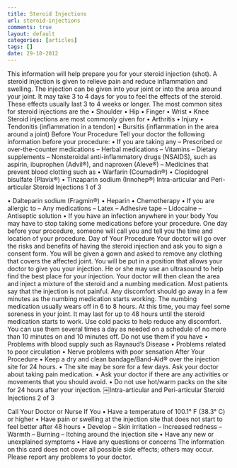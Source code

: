 ```yaml
---
title: Steroid Injections
url: steroid-injections
comments: true
layout: default
categories: [articles]
tags: []
date: 29-10-2012
---
```

This information will help prepare you for your steroid injection (shot).
A steroid injection is given to relieve pain and reduce inflammation and swelling. The injection can be given into your joint or into the area around your joint. It may take 3 to 4 days for you to feel the effects of the steroid. These effects usually last 3 to 4 weeks or longer.
The most common sites for steroid injections are the • Shoulder
• Hip
• Finger • Wrist • Knee
Steroid injections are most commonly given for • Arthritis
• Injury
• Tendonitis (inflammation in a tendon)
• Bursitis (inflammation in the area around a joint)
Before Your Procedure
Tell your doctor the following information before your procedure: • If you are taking any
– Prescribed or over-the-counter medications
– Herbal medications
– Vitamins
– Dietary supplements
– Nonsteroidal anti-inflammatory drugs (NSAIDS), such as aspirin, ibuprophen (Advil®), and naproxen (Aleve®)
– Medicines that prevent blood clotting such as • Warfarin (Coumadin®)
• Clopidogrel bisulfate (Plavix®) • Tinzaparin sodium (Innohep®)
Intra-articular and Peri-articular Steroid Injections
1 of 3

• Dalteparin sodium (Fragmin®) • Heparin
• Chemotherapy
• If you are allergic to – Any medications – Latex
– Adhesive tape
– Lidocaine
– Antiseptic solution
• If you have an infection anywhere in your body
You may have to stop taking some medications before your procedure.
One day before your procedure, someone will call you and tell you the time and location of your procedure.
Day of Your Procedure
Your doctor will go over the risks and benefits of having the steroid injection and ask you to sign a consent form.
You will be given a gown and asked to remove any clothing that covers the affected joint. You will be put in
a position that allows your doctor to give you your injection. He or she may use an ultrasound to help find the best place for your injection. Your doctor will then clean the area and inject a mixture of the steroid and a numbing medication.
Most patients say that the injection is not painful. Any discomfort should go away in a few minutes as the numbing medication starts working. The numbing medication usually wears off in 6 to 8 hours. At this time, you may feel some soreness in your joint. It may last for up to 48 hours until the steroid medication starts to work.
Use cold packs to help reduce any discomfort. You can use them several times a day as needed on a schedule of no more than 10 minutes on and 10 minutes off. Do not use them if you have
• Problems with blood supply such as Raynaud’s Disease • Problems related to poor circulation
• Nerve problems with poor sensation
After Your Procedure
• Keep a dry and clean bandage/Band-Aid® over the injection site for 24 hours.
• The site may be sore for a few days. Ask your doctor about taking pain medication. • Ask your doctor if there are any activities or movements that you should avoid.
• Do not use hot/warm packs on the site for 24 hours after your injection.
￼Intra-articular and Peri-articular Steroid Injections
2 of 3

Call Your Doctor or Nurse If You
• Have a temperature of 100.1° F (38.3° C) or higher
• Have pain or swelling at the injection site that does not start to feel better after 48 hours
• Develop
– Skin irritation
– Increased redness
– Warmth
– Burning
– Itching around the injection site
• Have any new or unexplained symptoms
• Have any questions or concerns
The information on this card does not cover all possible side effects; others may occur. Please report any problems to your doctor.